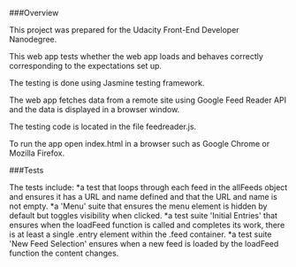 ###Overview

This project was prepared for the Udacity Front-End Developer Nanodegree.

This web app tests whether the web app loads and behaves correctly corresponding to the expectations set up.

The testing is done using Jasmine testing framework.

The web app fetches data from a remote site using Google Feed Reader API and the data is displayed in a browser window.

The testing code is located in the file feedreader.js. 

To run the app open index.html in a browser such as Google Chrome or Mozilla Firefox.

###Tests


The tests include:
*a test that loops through each feed in the allFeeds object and ensures it has a URL and name defined and that the URL and name is not empty.
*a 'Menu' suite that ensures the menu element is hidden by default but toggles visibility when clicked.
*a test suite 'Initial Entries' that ensures when the loadFeed function is called and completes its work, there is at least a single .entry element within the .feed container.
*a test suite 'New Feed Selection'  ensures when a new feed is loaded by the loadFeed function the content changes.

